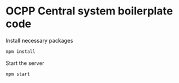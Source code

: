 # OCPP Central system boilerplate code

Install necessary packages

```bash
npm install
```

Start the server

```bash
npm start
```
